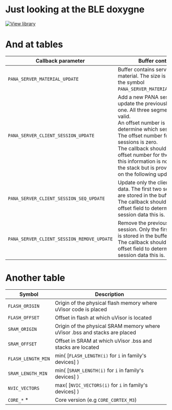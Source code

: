 # Just looking at the BLE doxygne



[![View library](https://www.mbed.com/embed/?type=library)](https://docs.mbed.com/docs/ble-api/en/master/api/classBLE.html)



# And at tables

Callback parameter|Buffer content
|------------------|-------------|
|`PANA_SERVER_MATERIAL_UPDATE`|Buffer contains server key material. The size is defined by the symbol<br> `PANA_SERVER_MATERIAL_BUF_SIZE`.|
|`PANA_SERVER_CLIENT_SESSION_UPDATE`|Add a new PANA session or update the previously stored one. All three segments are valid.<br> An offset number is used to determine which session this is. The offset number for new sessions is zero.<br> The callback should return the offset number for the sessions; this information is not used by the stack but is provided back on the following update.|
|`PANA_SERVER_CLIENT_SESSION_SEQ_UPDATE`|Update only the client session data. The first two segments are stored in the buffer.<br>The callback should use the offset field to determine which session data this is.|
|`PANA_SERVER_CLIENT_SESSION_REMOVE_UPDATE`|Remove the previously stored session. Only the first segment is stored in the buffer.<br>The callback should use the offset field to determine which session data this is.|

# Another table


| Symbol             | Description                                                                |
|------------------- |----------------------------------------------------------------------------|
| `FLASH_ORIGIN`     | Origin of the physical flash memory where uVisor code is placed            |
| `FLASH_OFFSET`     | Offset in flash at which uVisor is located                                 |
| `SRAM_ORIGIN`      | Origin of the physical SRAM memory where uVisor .bss and stacks are placed |
| `SRAM_OFFSET`      | Offset in SRAM at which uVisor .bss and stacks are located                 |
| `FLASH_LENGTH_MIN` | min( [`FLASH_LENGTH(i)` for `i` in family's devices] )                     |
| `SRAM_LENGTH_MIN`  | min( [`SRAM_LENGTH(i)` for `i` in family's devices] )                      |
| `NVIC_VECTORS`     | max( [`NVIC_VECTORS(i)` for `i` in family's devices] )                     |
| `CORE_*` *         | Core version (e.g `CORE_CORTEX_M3`)                                        |
